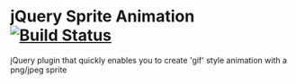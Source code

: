 # jQuery Sprite Animation [![Build Status](https://secure.travis-ci.org/DeuxHuitHuit/jQuery-sprite-animation.png?branch=master)](http://travis-ci.org/DeuxHuitHuit/jQuery-sprite-animation) 


jQuery plugin that quickly enables you to create 'gif' style animation with a png/jpeg sprite